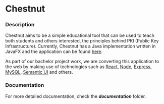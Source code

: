 # Chestnut

### Description
Chestnut aims to be a simple educational tool that can be used to teach both students and others interested, the principles behind PKI (Public Key Infrastructure). Currently, Chestnut has a Java implementation written in JavaFX and the application can be found [here](https://gitlab.com/OsloMet-ABI/chestnut).

As part of our bachelor project work, we are converting this application to the web by making use of technologies such as [React](https://reactjs.org/), [Node](https://nodejs.org/en/), [Express](https://expressjs.com/), [MySQL](https://www.mysql.com/), [Semantic UI](https://semantic-ui.com) and others.

### Documentation
For more detailed documentation, check the ***documentation*** folder.
